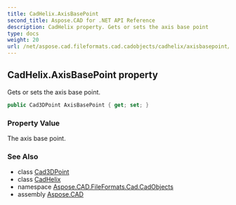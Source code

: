 ```yaml
---
title: CadHelix.AxisBasePoint
second_title: Aspose.CAD for .NET API Reference
description: CadHelix property. Gets or sets the axis base point
type: docs
weight: 20
url: /net/aspose.cad.fileformats.cad.cadobjects/cadhelix/axisbasepoint/
---
```

## CadHelix.AxisBasePoint property

Gets or sets the axis base point.

```csharp
public Cad3DPoint AxisBasePoint { get; set; }
```

### Property Value

The axis base point.

### See Also

* class [Cad3DPoint](../../cad3dpoint/)
* class [CadHelix](../)
* namespace [Aspose.CAD.FileFormats.Cad.CadObjects](../../cadhelix/)
* assembly [Aspose.CAD](../../../)


